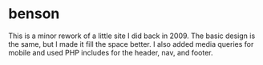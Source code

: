 # benson
This is a minor rework of a little site I did back in 2009. The basic design is the same, but I made it fill the space better. I also added media queries for mobile and used PHP includes for the header, nav, and footer.
